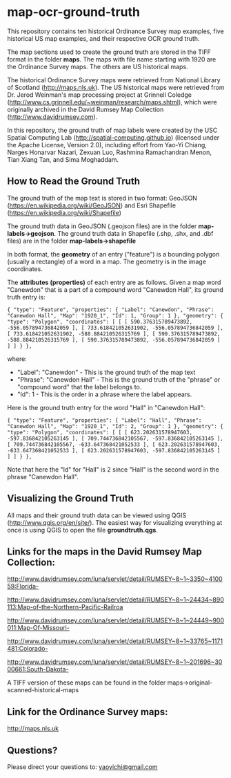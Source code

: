 # map-ocr-ground-truth
This repository contains ten historical Ordinance Survey map examples, five historical US map examples, and their respective OCR ground truth.

The map sections used to create the ground truth are stored in the TIFF format in the folder **maps**. The maps with file name starting with 1920 are the Ordinance Survey maps. The others are US historical maps.

The historical Ordinance Survey maps were retrieved from National Library of Scotland (<http://maps.nls.uk>). The US historical maps were retrieved from Dr. Jerod Weinman's map processing project at Grinnell Coledge (<http://www.cs.grinnell.edu/~weinman/research/maps.shtml>), which were originally archived in the David Rumsey Map Collection (<http://www.davidrumsey.com>).

In this repository, the ground truth of map labels were created by the USC Spatial Computing Lab (<http://spatial-computing.github.io>) (licensed under the Apache License, Version 2.0), including effort from Yao-Yi Chiang, Narges Honarvar Nazari, Zexuan Luo, Rashmina Ramachandran Menon, Tian Xiang Tan, and Sima Moghaddam. 




## How to Read the Ground Truth
The ground truth of the map text is stored in two format: GeoJSON (<https://en.wikipedia.org/wiki/GeoJSON>) and Esri Shapefile (<https://en.wikipedia.org/wiki/Shapefile>)

The ground truth data in GeoJSON (.geojson files) are in the folder **map-labels->geojson**. The ground truth data in Shapefile (.shp, .shx, and .dbf files) are in the folder **map-labels->shapefile** 

In both format, the **geometry** of an entry ("feature") is a bounding polygon (usually a rectangle) of a word in a map. The geometry is in the image coordinates.

The **attributes (properties)** of each entry are as follows. Given a map word "Canewdon" that is a part of a compound word "Canewdon Hall", its ground truth entry is:

```
{ "type": "Feature", "properties": { "Label": "Canewdon", "Phrase": "Canewdon Hall", "Map": "1920_1", "Id": 1, "Group": 1 }, "geometry": { "type": "Polygon", "coordinates": [ [ [ 590.376315789473892, -556.057894736842059 ], [ 733.618421052631902, -556.057894736842059 ], [ 733.618421052631902, -588.884210526315769 ], [ 590.376315789473892, -588.884210526315769 ], [ 590.376315789473892, -556.057894736842059 ] ] ] } },
```
where:

* "Label": "Canewdon" - This is the ground truth of the map text
* "Phrase": "Canewdon Hall" -  This is the ground truth of the "phrase" or "compound word" that the label belongs to.
* "Id": 1 - This is the order in a phrase where the label appears.

Here is the ground truth entry for the word "Hall" in "Canewdon Hall":

```
{ "type": "Feature", "properties": { "Label": "Hall", "Phrase": "Canewdon Hall", "Map": "1920_1", "Id": 2, "Group": 1 }, "geometry": { "type": "Polygon", "coordinates": [ [ [ 623.202631578947603, -597.836842105263145 ], [ 709.744736842105567, -597.836842105263145 ], [ 709.744736842105567, -633.647368421052533 ], [ 623.202631578947603, -633.647368421052533 ], [ 623.202631578947603, -597.836842105263145 ] ] ] } },
```
Note that here the "Id" for "Hall" is 2 since "Hall" is the second word in the phrase "Canewdon Hall".

## Visualizing the Ground Truth
All maps and their ground truth data can be viewed using QGIS (<http://www.qgis.org/en/site/>). The easiest way for visualizing everything at once is using QGIS to open the file **groundtruth.qgs**.

##  Links for the maps in the David Rumsey Map Collection: 

<http://www.davidrumsey.com/luna/servlet/detail/RUMSEY~8~1~3350~410059:Florida->

<http://www.davidrumsey.com/luna/servlet/detail/RUMSEY~8~1~24434~890113:Map-of-the-Northern-Pacific-Railroa>

<http://www.davidrumsey.com/luna/servlet/detail/RUMSEY~8~1~24449~900011:Map-Of-Missouri->

<http://www.davidrumsey.com/luna/servlet/detail/RUMSEY~8~1~33765~1171481:Colorado->

<http://www.davidrumsey.com/luna/servlet/detail/RUMSEY~8~1~201696~3000661:South-Dakota->
 
A TIFF version of these maps can be found in the folder maps->original-scanned-historical-maps
##  Link for the Ordinance Survey maps:
<http://maps.nls.uk>
##  Questions?
Please direct your questions to: yaoyichi@gmail.com